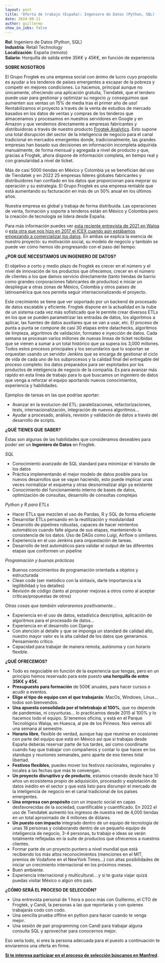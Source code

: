 ```yaml
---
layout: post
title: 'Oferta de trabajo (España): Ingeniero de Datos (Python, SQL)  (CERRADA)'
date: 2024-09-11 
author: guillermo
show_in_jobs: false
---
```


**Rol**: Ingeniero de Datos (Python, SQL)  
**Industria**: Retail Technology  
**Localización**: España (remoto)  
**Salario**: Horquilla de salida entre 35K€ y 45K€, en función de experiencia

**SOBRE NOSOTROS**

El Grupo Frogtek es una empresa social con ánimo de lucro cuyo propósito es ayudar a los tenderos de países emergentes a escapar de la pobreza y competir en mejores condiciones. Lo hacemos, principal aunque no únicamente, ofreciendo una aplicación gratuita, Tiendatek, que el tendero puede usar para gestionar y optimizar su negocio ¡y conseguimos que aumenten sus ventas un 15% de media tras el primer año de uso! Rentabilizamos el proyecto a través de la venta de estudios de mercado basados en los datos de ventas y compras de los tenderos que almacenamos y procesamos en nuestros servidores en Google y en Amazon y que vendemos directamente a empresas fabricantes y distribuidoras a través de nuestro producto [Frogtek Analytics](https://frogtek.org/analytics/). Esto supone una total disrupción del sector de la inteligencia de negocio para el canal tradicional en mercados emergentes donde, tradicionalmente, las grandes empresas han basado sus decisiones en información incompleta adquirida manualmente, de forma mensual y agregada a nivel de producto y que, gracias a Frogtek, ahora dispone de información completa, en tiempo real y con granularidad a nivel de ticket.

Más de casi 5000 tiendas en México y Colombia ya se benefician del uso de Tiendatek y en 2022 25 empresas líderes globales fabricantes y distribuidores han confiado en los datos que proporcionan para mejorar su operación y su estrategia. El Grupo Frogtek es una empresa rentable que está aumentando su facturación en más de un 50% anual en los últimos años.

Nuestra empresa es global y trabaja de forma distribuida. Las operaciones de venta, formación y soporte a tenderos están en México y Colombia pero la creación de tecnología se lidera desde España.

Para más información puedes ver [esta reciente entrevista de 2021 en Walqa](https://www.youtube.com/watch?v=iuE7GtV3dgs) o [esta otra que nos hizo en 2017 el ICEX cuando aún estábamos empezando a comercializar los datos](https://www.youtube.com/watch?v=BoDtuEUO328). En ambas se explica la esencia de nuestro proyecto: su motivación social, su modelo de negocio y también se puede ver cómo hemos ido progresando con el paso del tiempo.

**¿POR QUÉ NECESITAMOS UN INGENIERO DE DATOS?**

El objetivo a corto y medio plazo de Frogtek es crecer en el número y el nivel de innovación de los productos que ofrecemos, crecer en el número de clientes a los que damos servicio directamente (tanto tiendas de barrio como grandes corporaciones fabricantes de productos) e iniciar un despliegue a otras zonas de México, Colombia y otros países de latinoamérica que nos permita seguir internacionalizando el proyecto. 

Este crecimiento se tiene que ver soportado por un backend de procesado de datos escalable y eficiente. Frogtek dispone en la actualidad en la nube de un sistema cada vez más sofisticado que le permite crear diversos ETLs en los que se pueden parametrizar las entradas de datos, los algoritmos a aplicar, las fuentes de datos auxiliares que se van a usar, etc. El proceso de punta a punta se compone de casi 30 etapas entre datachecks, algoritmos de limpieza, algoritmos de validación, formateo e inyección de datos. Cada semana se procesan varios millones de nuevas líneas de ticket recibidas que se vienen a sumar a un total histórico que ya supera los 3,000 millones. Todos estos procesos principales y los secundarios que lo soportan se orquestan usando un servidor Jenkins que se encarga de gestionar el ciclo de vida de cada uno de los subprocesos y la calidad final del entregable del proceso completo: los datos preparados para ser explotados por los productos de inteligencia de negocio de la compañía. Es para avanzar más rápido en esta línea de trabajo para lo que buscamos un ingeniero de datos que venga a reforzar el equipo aportando nuevos conocimientos, experiencia y habilidades.

Ejemplos de tareas en las que podrías aportar:

- Avanzar en la evolucion del ETL: paralelizaciones, refactorizaciones, tests, internacionalización, integración de nuevos algoritmos...
- Ayudar a procesado, análisis, revisión y validación de datos a través del desarrollo de scripts. 

**¿QUÉ TIENES QUE SABER?**

Éstas son algunas de las habilidades que consideramos deseables para poder ser un **Ingeniero de Datos** en Frogtek.

*SQL*

- Conocimiento avanzado de SQL standard para minimizar el tránsito de los datos
- Práctica implementando el mejor modelo de datos posible para los nuevos desarrollos que se vayan haciendo, esto puede implicar unas veces normalizar el esquema y otras desnormalizar algo ya existente
- Conocimiento del funcionamiento interno de bases de datos, optimización de consultas, desarrollo de consultas complejas

*Python y R para ETLs*

- Hacer ETLs que mezclen el uso de Pandas, R y SQL de forma eficiente
- Desarrollar ETLs pensando en la reutilización y modularidad
- Desarrollo de pipelines robustas, capaces de hacer reintentos automáticos cuando falle alguna de sus etapas, manteniendo la consistencia de los datos. Uso de DAGs como Luigi, Airflow o similares.
- Experiencia en el uso Jenkins para orquestación de tareas.
- Desarrollo de test automáticos para validar el output de las diferentes etapas que conformen un pipeline

*Programación y buenas prácticas*

- Buenos conocimientos de programación orientada a objetos y estructurada
- Clean code (ser metódico con la sintaxis, darle importancia a la legilibilidad y los detalles)
- Revisión de código (tanto al proponer mejoras a otros como al aceptar críticas/propuestas de otros)

*Otras cosas que también valoraremos positivamente...*

- Experiencia en el uso de datos, estadística descriptiva, aplicación de algoritmos para el procesado de datos...
- Experiencia en el desarrollo con Django
- Con atención al detalle y que se imponga un standard de calidad alto, nuestro mayor valor es la alta calidad de los datos que generamos. Pensamiento crítico.
- Capacidad para trabajar de manera remota, autónoma y con horario flexible.

**¿QUÉ OFRECEMOS?**

- Todo es negociable en función de la experiencia que tengas, pero en un principio hemos reservado para este puesto **una horquilla de entre 35K€ y 45€**.
- **Presupuesto para formación** de 500€ anuales, para hacer cursos o acudir a eventos.
- **Elige el tipo de equipo con el que trabajarás**: MacOs, Windows, Linux... todos son bienvendos.
- **Una apuesta consolidada por el teletrabajo al 100%**, que no depende de pandemias, ni coyunturas… lo practicamos desde 2015 al 100% y lo hacemos todo el equipo. Sí tenemos oficina, y está en el Parque Tecnológico Walqa, en Huesca, al pie de los Pirineos. Nos vemos allí una semana al semestre.
- **Horario libre**, flexible de verdad, aunque hay que reunirse en ocasiones con parte del equipo que está en México así que si trabajas desde España deberás reservar parte de tus tardes, así como coordinarte cuando hay que trabajar con compañeros y contar lo que haces en los standups y reuniones semanales, pero aparte de eso tienes total libertad.
- **Festivos flexibles**, puedes mover los festivos nacionales, regionales y locales a las fechas que más te convengan.
- **Un proyecto disruptivo y de producto**, estamos creando desde hace 10 años un ecosistema propio de adquisición, procesado y explotación de datos inédito en el sector y que está listo para disrumpir el mercado de la inteligencia de negocio en el canal tradicional de los países emergentes.
- **Una empresa con propósito** con un impacto social en capas desfavorecidas de la sociedad, cuantificable y cuantificado. En 2022 el uso de Tiendatek aumentó los ingresos de nuestra red de 4,000 tiendas en un total aproximado de 4 millones de dólares.
- **Un puesto con impacto** integrado dentro de un equipo de tecnología de unas 18 personas y colaborando dentro de un pequeño equipo de inteligencia de negocio, 3-4 personas, tu trabajo e ideas se verán totalmente reflejadas en la suite de productos que ofrecemos a nuestros clientes.
- Formar parte de un proyecto puntero a nivel mundial que está recibiendo los más altos reconocimientos (menciones en el MIT, premios de Vodafone en el NewYork Times…) con altas posibilidades de iniciar un crecimiento internacional en los próximos meses.
- Buen ambiente.
- Experiencia internacional y multicultural… y si te gusta viajar quizá puedas visitar México o algún otro país.

**¿CÓMO SERÁ EL PROCESO DE SELECCIÓN?**

- Una entrevista personal de 1 hora o poco más con Guillermo, el CTO de Frogtek, y Candi, la personas a las que reportarás y con quienes trabajarás codo con codo.
- Una sencilla prueba offline en python para hacer cuando te venga mejor.
- Una sesión de pair programming con Candi para trabajar alguna consulta SQL y aprovechar para conocernos mejor.

Eso sería todo, si eres la persona adecuada para el puesto a continuación te enviaremos una oferta en firme.

[**Si te interesa participar en el proceso de selección búscanos en Manfred**](https://www.getmanfred.com/).
